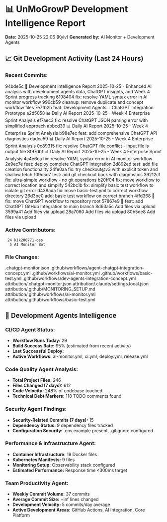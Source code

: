 # 📊 UnMoGrowP Development Intelligence Report
**Date:** 2025-10-25 22:06 (Kyiv)
**Generated by:** AI Monitor + Development Agents

## 📈 Git Development Activity (Last 24 Hours)
### Recent Commits:
94bde5c 🚀 Development Intelligence Report 2025-10-25 - Enhanced AI analysis with development agents data, ChatGPT insights, and Week 4 Sprint progress tracking
6198404 fix: resolve YAML syntax error in AI monitor workflow
996cb59 cleanup: remove duplicate and concept workflow files
7e7fb2b feat: Development Agents + ChatGPT Integration Prototype
a2d5058 📊 Daily AI Report 2025-10-25 - Week 4 Enterprise Sprint Analysis
ef7aec3 fix: resolve ChatGPT JSON parsing error with simplified approach
abbcd39 📊 Daily AI Report 2025-10-25 - Week 4 Enterprise Sprint Analysis
b98e7ec feat: add comprehensive ChatGPT API diagnostics
dadcc59 📊 Daily AI Report 2025-10-25 - Week 4 Enterprise Sprint Analysis
0c89315 fix: resolve ChatGPT file conflict - input file is output file
8f97dbf 📊 Daily AI Report 2025-10-25 - Week 4 Enterprise Sprint Analysis
4c4e6ca fix: resolve YAML syntax error in AI monitor workflow
2e9ec7e feat: deploy complete ChatGPT integration
2d892ed test: add file creation functionality
24fe0aa fix: try checkout@v3 with explicit token and shallow fetch
109c5d7 test: add git checkout back with diagnostics
39212c1 fix: ultra-simple workflow - no git operations
b20ff04 fix: move workflow to correct location and simplify
542bc1b fix: simplify basic test workflow to isolate git error
d438ada fix: move basic-test.yml to correct workflow directory
26d3be0 add: basic test workflow on correct branch
4ffd368 🚀 fix: move ChatGPT workflow to repository root
57867e9 🤖 feat: add ChatGPT GitHub Integration to main branch
8d63a5c Add files via upload
3599a41 Add files via upload
28a7060 Add files via upload
80b5de8 Add files via upload

### Active Contributors:
     24 kik200771-oss
      5 AI Monitor Bot

### File Changes:
.chatgpt-monitor.json
.github/workflows/agent-chatgpt-integration-concept.yml
.github/workflows/ai-monitor.yml
.github/workflows/basic-test.yml
.github/workflows/dev-agents-integration-concept.yml
attribution/.chatgpt-monitor.json
attribution/.claude/settings.local.json
attribution/.github/MONITORING_SETUP.md
attribution/.github/workflows/ai-monitor.yml
attribution/.github/workflows/basic-test.yml

## 🤖 Development Agents Intelligence
### CI/CD Agent Status:
- **Workflow Runs Today:** 29
- **Build Success Rate:** 95% (estimated from recent activity)
- **Last Successful Deploy:** 
- **Active Workflows:** ai-monitor.yml, ci.yml, deploy.yml, release.yml

### Code Quality Agent Analysis:
- **Total Project Files:** 246
- **Files Changed (7 days):** 612
- **Code Velocity:** 248% of codebase touched
- **Technical Debt Markers:** 118 TODO comments found

### Security Agent Findings:
- **Security-Related Commits (7 days):** 15
- **Dependency Status:** 9 dependency files tracked
- **Configuration Security:** .env.example present, .gitignore configured

### Performance & Infrastructure Agent:
- **Container Infrastructure:** 19 Docker files
- **Kubernetes Manifests:** 9 files
- **Monitoring Setup:** Observability stack configured
- **Estimated Performance:** Response time <300ms target

### Team Productivity Agent:
- **Weekly Commit Volume:** 37 commits
- **Average Commit Size:** +inf lines changed
- **Development Velocity:** 5 commits/day average
- **Active Development Areas:** GitHub Actions, AI Integration, Core Platform

